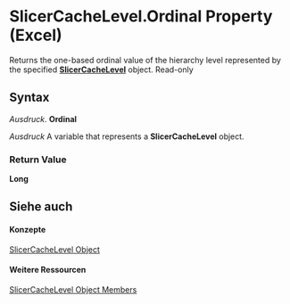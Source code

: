 
# SlicerCacheLevel.Ordinal Property (Excel)

Returns the one-based ordinal value of the hierarchy level represented by the specified  **[SlicerCacheLevel](d73ff7ab-4d7a-6a73-3716-11dc6716688d.md)** object. Read-only


## Syntax

 _Ausdruck_. **Ordinal**

 _Ausdruck_ A variable that represents a **SlicerCacheLevel** object.


### Return Value

 **Long**


## Siehe auch


#### Konzepte


[SlicerCacheLevel Object](d73ff7ab-4d7a-6a73-3716-11dc6716688d.md)
#### Weitere Ressourcen


[SlicerCacheLevel Object Members](http://msdn.microsoft.com/library/a72de83d-7c11-33c3-5a6e-249024f1e0ac%28Office.15%29.aspx)
